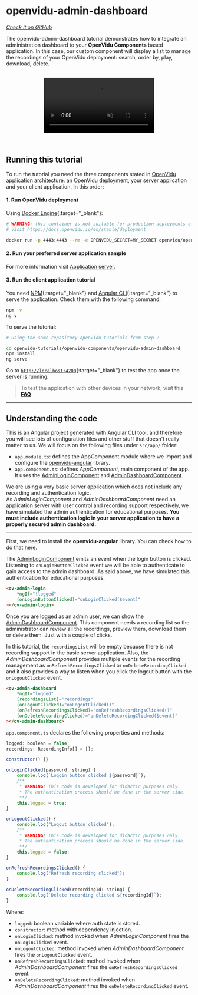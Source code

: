 # openvidu-admin-dashboard

<a href="https://github.com/OpenVidu/openvidu-tutorials/tree/master/openvidu-components/openvidu-admin-dashboard" target="_blank"><i class="icon ion-social-github"> Check it on GitHub</i></a>

The openvidu-admin-dashboard tutorial demonstrates how to integrate an administration dashboard to your **OpenVidu Components** based application. In this case, our custom component will display a list to manage the recordings of your OpenVidu deployment: search, order by, play, download, delete.

<p align="center" style="margin-top: 30px">
  <video class="img-responsive" style="max-width: 80%" src="video/components/admin-dashboard.mp4" muted async loop autoplay playsinline></video>
</p>

<br>

## Running this tutorial

To run the tutorial you need the three components stated in [OpenVidu application architecture](developing-your-video-app/#openvidu-application-architecture): an OpenVidu deployment, your server application and your client application. In this order:

#### 1. Run OpenVidu deployment

Using [Docker Engine](https://docs.docker.com/engine/){:target="\_blank"}:

```bash
# WARNING: this container is not suitable for production deployments of OpenVidu
# Visit https://docs.openvidu.io/en/stable/deployment

docker run -p 4443:4443 --rm -e OPENVIDU_SECRET=MY_SECRET openvidu/openvidu-dev:2.22.0
```

#### 2. Run your preferred server application sample

For more information visit [Application server](application-server/).

<div id="application-server-wrapper"></div>
<script src="js/load-common-template.js" data-pathToFile="server-application-samples.html" data-elementId="application-server-wrapper" data-runAnchorScript="false" data-useCurrentVersion="true"></script>

#### 3. Run the client application tutorial

You need [NPM](https://docs.npmjs.com/downloading-and-installing-node-js-and-npm){:target="\_blank"} and [Angular CLI](https://angular.io/cli){:target="\_blank"} to serve the application. Check them with the following command:

```bash
npm -v
ng v
```

To serve the tutorial:

```bash
# Using the same repository openvidu-tutorials from step 2

cd openvidu-tutorials/openvidu-components/openvidu-admin-dashboard
npm install
ng serve
```

Go to [`http://localhost:4200`](http://localhost:4200){:target="\_blank"} to test the app once the server is running.

> To test the application with other devices in your network, visit this **[FAQ](troubleshooting/#3-test-applications-in-my-network-with-multiple-devices)**

---

## Understanding the code

This is an Angular project generated with Angular CLI tool, and therefore you will see lots of configuration files and other stuff that doesn't really matter to us. We will focus on the following files under `src/app/` folder:

- `app.module.ts`: defines the AppComponent module where we import and configure the [openvidu-angular](api/openvidu-angular/) library.
- `app.component.ts`: defines _AppComponent_, main component of the app. It uses the [AdminLoginComponent](/api/openvidu-angular/components/AdminLoginComponent.html) and [AdminDashboardComponent](/api/openvidu-angular/components/AdminDashboardComponent.html).

<div class="warningBoxContent">
  <div style="display: table-cell; vertical-align: middle;">
      <i class="icon ion-android-alert warningIcon"></i>
  </div>
  <div class="warningBoxText">
    We are using a very basic server application which does not include any recording and authentication logic.
	<br>
	As <i>AdminLoginComponent</i> and <i>AdminDashboardComponent</i> need an application server with user control and recording support respectively, we have simulated the admin authentication for educational purposes. <strong>You must include authentication logic in your server application to have a properly secured admin dashboard.</strong>
  </div>
</div>

---

First, we need to install the **openvidu-angular** library. You can check how to do that [here](api/openvidu-angular/).

The [AdminLoginComponent](/api/openvidu-angular/components/AdminLoginComponent.html) emits an event when the login button is clicked. Listening to `onLoginButtonClicked` event we will be able to authenticate to gain access to the admin dashboard. As said above, we have simulated this authentication for educational purposes.

```html
<ov-admin-login
	*ngIf="!logged"
	(onLoginButtonClicked)="onLoginClicked($event)"
></ov-admin-login>
```

Once you are logged as an admin user, we can show the [AdminDashboardComponent](/api/openvidu-angular/components/AdminDashboardComponent.html). This component needs a recording list so the administrator can review all the recordings, preview them, download them or delete them. Just with a couple of clicks.

In this tutorial, the `recordingsList` will be empty because there is not recording support in the basic server application. Also, the _AdminDashboardComponent_ provides multiple events for the recording management as `onRefreshRecordingsClicked` or `onDeleteRecordingClicked` and it also provides a way to listen when you click the logout button with the `onLogoutClicked` event.

```html
<ov-admin-dashboard
	*ngIf="logged"
	[recordingsList]="recordings"
	(onLogoutClicked)="onLogoutClicked()"
	(onRefreshRecordingsClicked)="onRefreshRecordingsClicked()"
	(onDeleteRecordingClicked)="onDeleteRecordingClicked($event)"
></ov-admin-dashboard>
```

`app.component.ts` declares the following properties and methods:

```javascript
logged: boolean = false;
recordings: RecordingInfo[] = [];

constructor() {}

onLoginClicked(password: string) {
	console.log(`Loggin button clicked ${password}`);
	/**
	 * WARNING! This code is developed for didactic purposes only.
	 * The authentication process should be done in the server side.
	 **/
	this.logged = true;
}

onLogoutClicked() {
	console.log("Logout button clicked");
	/**
	 * WARNING! This code is developed for didactic purposes only.
	 * The authentication process should be done in the server side.
	 **/
	this.logged = false;
}

onRefreshRecordingsClicked() {
	console.log("Refresh recording clicked");
}

onDeleteRecordingClicked(recordingId: string) {
	console.log(`Delete recording clicked ${recordingId}`);
}
```

Where:

- `logged`: boolean variable where auth state is stored.
- `constructor`: method with dependency injection.
- `onLoginClicked`: method invoked when _AdminLoginComponent_ fires the `onLoginClicked` event.
- `onLogoutClicked`: method invoked when _AdminDashboardComponent_ fires the `onLogoutClicked` event.
- `onRefreshRecordingsClicked`: method invoked when _AdminDashboardComponent_ fires the `onRefreshRecordingsClicked` event.
- `onDeleteRecordingClicked`: method invoked when _AdminDashboardComponent_ fires the `onDeleteRecordingClicked` event.
